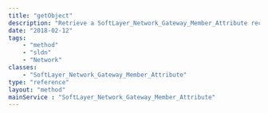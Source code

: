 ```yaml
---
title: "getObject"
description: "Retrieve a SoftLayer_Network_Gateway_Member_Attribute record."
date: "2018-02-12"
tags:
    - "method"
    - "sldn"
    - "Network"
classes:
    - "SoftLayer_Network_Gateway_Member_Attribute"
type: "reference"
layout: "method"
mainService : "SoftLayer_Network_Gateway_Member_Attribute"
---
```

